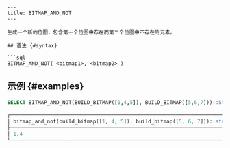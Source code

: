 ```
---
title: BITMAP_AND_NOT
---

生成一个新的位图，包含第一个位图中存在而第二个位图中不存在的元素。

## 语法 {#syntax}

```sql
BITMAP_AND_NOT( <bitmap1>, <bitmap2> )
```

## 示例 {#examples}

```sql
SELECT BITMAP_AND_NOT(BUILD_BITMAP([1,4,5]), BUILD_BITMAP([5,6,7]))::String;

┌──────────────────────────────────────────────────────────────────────────┐
│ bitmap_and_not(build_bitmap([1, 4, 5]), build_bitmap([5, 6, 7]))::string │
├──────────────────────────────────────────────────────────────────────────┤
│ 1,4                                                                      │
└──────────────────────────────────────────────────────────────────────────┘
```
```